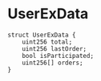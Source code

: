 # UserExData

```solidity
struct UserExData {
    uint256 total;
    uint256 lastOrder;
    bool isParticipated;
    uint256[] orders;
}
```


